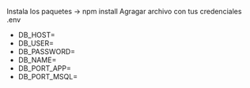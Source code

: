 Instala los paquetes -> npm install
Agragar archivo con tus credenciales .env
- DB_HOST=
- DB_USER=
- DB_PASSWORD= 
- DB_NAME= 
- DB_PORT_APP=
- DB_PORT_MSQL=
